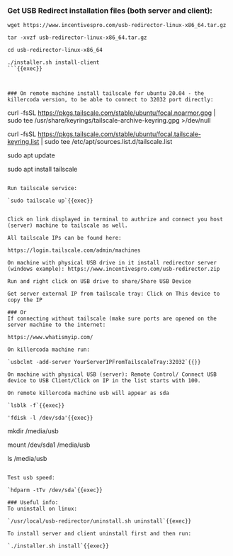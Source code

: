 ### Get USB Redirect installation files (both server and client):
```
wget https://www.incentivespro.com/usb-redirector-linux-x86_64.tar.gz

tar -xvzf usb-redirector-linux-x86_64.tar.gz 

cd usb-redirector-linux-x86_64

./installer.sh install-client
```{{exec}}



### On remote machine install tailscale for ubuntu 20.04 - the killercoda version, to be able to connect to 32032 port directly:

```
curl -fsSL https://pkgs.tailscale.com/stable/ubuntu/focal.noarmor.gpg | sudo tee /usr/share/keyrings/tailscale-archive-keyring.gpg >/dev/null

curl -fsSL https://pkgs.tailscale.com/stable/ubuntu/focal.tailscale-keyring.list | sudo tee /etc/apt/sources.list.d/tailscale.list

sudo apt update

sudo apt install tailscale
```{{exec}}

Run tailscale service:

`sudo tailscale up`{{exec}}


Click on link displayed in terminal to authrize and connect you host (server) machine to tailscale as well.

All tailscale IPs can be found here:

https://login.tailscale.com/admin/machines

On machine with physical USB drive in it install redirector server (windows example): https://www.incentivespro.com/usb-redirector.zip

Run and right click on USB drive to share/Share USB Device

Get server external IP from tailscale tray: Click on This device to copy the IP

### Or
If connecting without tailscale (make sure ports are opened on the server machine to the internet:

https://www.whatismyip.com/

On killercoda machine run:

`usbclnt -add-server YourServerIPFromTailscaleTray:32032`{{}}

On machine with physical USB (server): Remote Control/ Connect USB device to USB Client/Click on IP in the list starts with 100.

On remote killercoda machine usb will appear as sda

`lsblk -f`{{exec}}

'fdisk -l /dev/sda'{{exec}}

```
mkdir /media/usb

mount /dev/sda1 /media/usb

ls /media/usb
```{{exec}}

Test usb speed:

`hdparm -tTv /dev/sda`{{exec}}

### Useful info:
To uninstall on linux:

`/usr/local/usb-redirector/uninstall.sh uninstall`{{exec}}

To install server and client uninstall first and then run:

`./installer.sh install`{{exec}}
